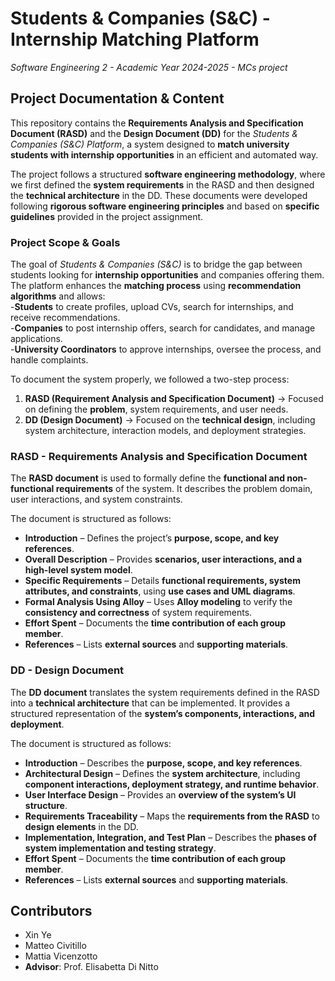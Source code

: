 # Students & Companies (S&C) - Internship Matching Platform  
*Software Engineering 2 - Academic Year 2024-2025 - MCs project*  

## **Project Documentation & Content**  

This repository contains the **Requirements Analysis and Specification Document (RASD)** and the **Design Document (DD)** for the *Students & Companies (S&C) Platform*, a system designed to **match university students with internship opportunities** in an efficient and automated way.  

The project follows a structured **software engineering methodology**, where we first defined the **system requirements** in the RASD and then designed the **technical architecture** in the DD. These documents were developed following **rigorous software engineering principles** and based on **specific guidelines** provided in the project assignment.  

### **Project Scope & Goals**  
The goal of *Students & Companies (S&C)* is to bridge the gap between students looking for **internship opportunities** and companies offering them. The platform enhances the **matching process** using **recommendation algorithms** and allows:  
 -**Students** to create profiles, upload CVs, search for internships, and receive recommendations.  
 -**Companies** to post internship offers, search for candidates, and manage applications.  
 -**University Coordinators** to approve internships, oversee the process, and handle complaints.  


To document the system properly, we followed a two-step process:  

1. **RASD (Requirement Analysis and Specification Document)** → Focused on defining the **problem**, system requirements, and user needs.  
2. **DD (Design Document)** → Focused on the **technical design**, including system architecture, interaction models, and deployment strategies.  


### **RASD - Requirements Analysis and Specification Document**  
The **RASD document** is used to formally define the **functional and non-functional requirements** of the system. It describes the problem domain, user interactions, and system constraints.  

The document is structured as follows:  

- **Introduction** – Defines the project’s **purpose, scope, and key references**.  
- **Overall Description** – Provides **scenarios, user interactions, and a high-level system model**.  
- **Specific Requirements** – Details **functional requirements, system attributes, and constraints**, using **use cases and UML diagrams**.  
- **Formal Analysis Using Alloy** – Uses **Alloy modeling** to verify the **consistency and correctness** of system requirements.  
- **Effort Spent** – Documents the **time contribution of each group member**.  
- **References** – Lists **external sources** and **supporting materials**.  

### **DD - Design Document**  
The **DD document** translates the system requirements defined in the RASD into a **technical architecture** that can be implemented. It provides a structured representation of the **system’s components, interactions, and deployment**.  

The document is structured as follows:  

- **Introduction** – Describes the **purpose, scope, and key references**.  
- **Architectural Design** – Defines the **system architecture**, including **component interactions, deployment strategy, and runtime behavior**.  
- **User Interface Design** – Provides an **overview of the system’s UI structure**.  
- **Requirements Traceability** – Maps the **requirements from the RASD** to **design elements** in the DD.  
- **Implementation, Integration, and Test Plan** – Describes the **phases of system implementation and testing strategy**.  
- **Effort Spent** – Documents the **time contribution of each group member**.  
- **References** – Lists **external sources** and **supporting materials**.  



## **Contributors**
- Xin Ye  
- Matteo Civitillo  
- Mattia Vicenzotto  
- **Advisor**: Prof. Elisabetta Di Nitto  

